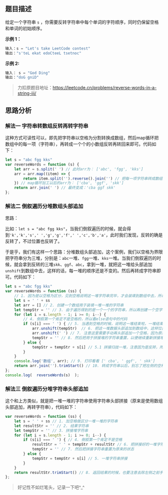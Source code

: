 ## 题目描述
给定一个字符串 `s` ，你需要反转字符串中每个单词的字符顺序，同时仍保留空格和单词的初始顺序。

**示例 1：**

```js
输入：s = "Let's take LeetCode contest"
输出："s'teL ekat edoCteeL tsetnoc"
```


**示例 2:**

```js
输入： s = "God Ding"
输出："doG gniD"
```

> 力扣原题目地址：https://leetcode.cn/problems/reverse-words-in-a-string-iii/

## 思路分析
### 解法一 字符串转数组反转再转字符串
这种方式可读性可以，即先把字符串以空格为分割转换成数组，然后map循环把数组中的每一项（字符串），再转成一个个的小数组反转再转回来即可。代码如下：
```js
let s = "abc fgg kks"
var reverseWords = function (s) {
    let arr = s.split(' ') // 此时arr为： ['abc', 'fgg', 'kks']
    arr = arr.map((item) => {
        return item.split('').reverse().join('') // 把每一项字符串转成数组，在反转颠倒，再转回字符串
    }) // map循环加工以后的arr为： ['cba', 'ggf', 'skk']
    return arr.join(' ') // 最终变成：'cba ggf skk'
};
```

### 解法二 倒叙遍历分堆数组头部追加
思路：

比如：`let s = "abc fgg kks"`，当我们倒叙遍历的时候，就会得到`'k','k','s',' ','g','g','f',' ','c','b','a'`，此时我们发现，反转的确是反转了，不过位置也反转了。

于是乎，我们有这样一个思路：分堆数组头部追加，这个案例，我们以空格为界限把字符串分为三堆，分别是：`abc`一堆、`fgg`一堆、`kks`一堆。当我们倒叙遍历的时候，就会拿到反转的三堆`skk`、`ggf`、`abc`，拿到一堆，就把这一堆给头部追加`unshift`到数组中去，这样的话，每一堆的顺序还是不变的。然后再转成字符串即可。代码如下：


```js
let s = "abc fgg kks"
var reverseWords = function (ss) {
    // 1. 因为是以空格为区分，见到空格说明这一堆字符串完毕，才会装填到数组中去，所以这里手动再在原有字符串头部添加一个空格，用于区分一堆一堆的结束
    let s = ' ' + ss
    let arr = [] // 2. 创建一个数组用于装填一堆一堆的字符串
    let tempStr = '' // 3. 由于遍历得到的是一个一个的字符串，所以再创建一个空字符串用于拼接'堆'
    for (let i = s.length - 1; i >= 0; i--) {
        // 4. 倒叙第一个肯定不是空格的，所以看else语句中的代码
        if (s[i] === ' ') { // 5. 当遇到空格的时候，说明这一堆结束啦，一堆结束，那就一堆装填呗
            arr.unshift(tempStr)  // 6. 把这一堆数据头部追加到数组中，这样位置就不会变化咯
            arr.unshift(' ') // 7. 注意这里需要手动再头部追加一个空格，因为原来的字符串也有空格哦，空格不能漏掉哦
            tempStr = '' // 8. 然后把用于拼接堆的字符串重置，以便继续重新拼接堆
        } else {
            tempStr = tempStr + s[i] // 5.1 拼接归拢一堆，注意因为是反转，所以是tempStr + s[i]拼接，不要写反了哦
        }
    }
    console.log('数组', arr); // 9. 打印看看 [' cba', ' ggf', ' skk']
    return arr.join('').trimStart() // 10. 转成字符串以后，别忘了把左侧的空格给去掉哦
};
console.log(  reverseWords(s)  );
```

### 解法三 倒叙遍历分堆字符串头部追加
这个和上方类似，就是把一堆一堆的字符串使用字符串头部拼接（原来是使用数组头部追加，再转字符串），代码如下：

```js
var reverseWords = function (ss) {
    let s = ' ' + ss // 1. 加空格做区分一堆一堆的字符串
    let resultStr = '' // 2. 结果字符串
    let tempStr = '' // 3. 拼接堆字符串
    for (let i = s.length - 1; i >= 0; i--) {
        if (s[i] === ' ') { // 4. 倒叙第一个肯定不是空格
            resultStr = ' ' + tempStr + resultStr // 6. 把拼接好的一堆字符串加到结果字符串上
            tempStr = '' // 7. 然后把拼接字符串重置为原来的状态
        } else {
            tempStr = tempStr + s[i] // 5. 一堆字符串拼接
        }
    }
    return resultStr.trimStart() // 8. 返回结果的时候，也要注意去除左侧之前手动添加的空格哦
};
```
> 好记性不如烂笔头，记录一下吧^_^